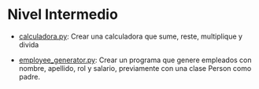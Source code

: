 # Nivel Intermedio
- [calculadora.py](calculadora.py): Crear una calculadora que sume, reste, multiplique y divida


- [employee_generator.py](employee_generator.py): Crear un programa que genere empleados con nombre, apellido, rol y salario, previamente con una clase Person como padre.